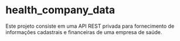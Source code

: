 # health_company_data
Este projeto consiste em uma API REST privada para fornecimento de informações cadastrais e financeiras de uma empresa de saúde.
